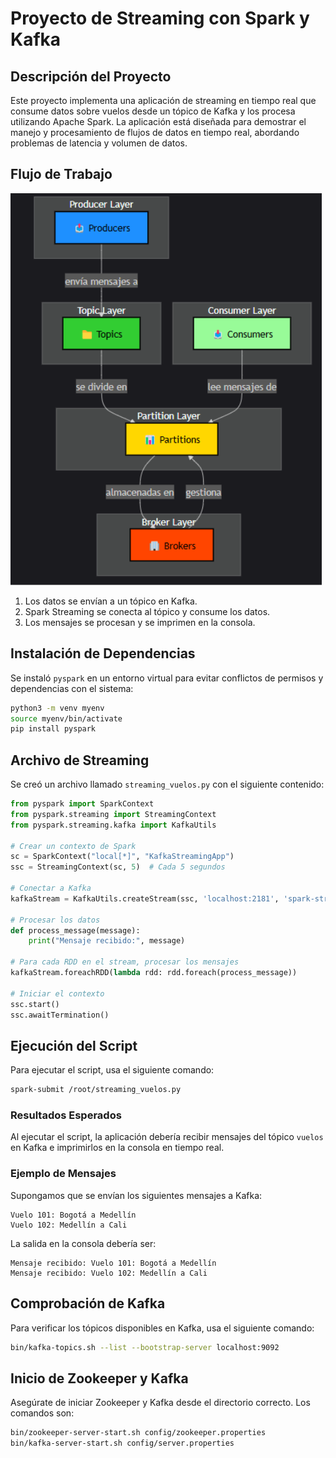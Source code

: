 
# Proyecto de Streaming con Spark y Kafka

## Descripción del Proyecto
Este proyecto implementa una aplicación de streaming en tiempo real que consume datos sobre vuelos desde un tópico de Kafka y los procesa utilizando Apache Spark. La aplicación está diseñada para demostrar el manejo y procesamiento de flujos de datos en tiempo real, abordando problemas de latencia y volumen de datos.

## Flujo de Trabajo
![Diagrama de Flujo](kafka.png)

1. Los datos se envían a un tópico en Kafka.
2. Spark Streaming se conecta al tópico y consume los datos.
3. Los mensajes se procesan y se imprimen en la consola.

## Instalación de Dependencias
Se instaló `pyspark` en un entorno virtual para evitar conflictos de permisos y dependencias con el sistema:

```bash
python3 -m venv myenv
source myenv/bin/activate
pip install pyspark
```

## Archivo de Streaming
Se creó un archivo llamado `streaming_vuelos.py` con el siguiente contenido:

```python
from pyspark import SparkContext
from pyspark.streaming import StreamingContext
from pyspark.streaming.kafka import KafkaUtils

# Crear un contexto de Spark
sc = SparkContext("local[*]", "KafkaStreamingApp")
ssc = StreamingContext(sc, 5)  # Cada 5 segundos

# Conectar a Kafka
kafkaStream = KafkaUtils.createStream(ssc, 'localhost:2181', 'spark-streaming', {'vuelos': 1})

# Procesar los datos
def process_message(message):
    print("Mensaje recibido:", message)

# Para cada RDD en el stream, procesar los mensajes
kafkaStream.foreachRDD(lambda rdd: rdd.foreach(process_message))

# Iniciar el contexto
ssc.start()
ssc.awaitTermination()
```

## Ejecución del Script
Para ejecutar el script, usa el siguiente comando:

```bash
spark-submit /root/streaming_vuelos.py
```

### Resultados Esperados
Al ejecutar el script, la aplicación debería recibir mensajes del tópico `vuelos` en Kafka e imprimirlos en la consola en tiempo real.

### Ejemplo de Mensajes
Supongamos que se envían los siguientes mensajes a Kafka:

```
Vuelo 101: Bogotá a Medellín
Vuelo 102: Medellín a Cali
```

La salida en la consola debería ser:

```
Mensaje recibido: Vuelo 101: Bogotá a Medellín
Mensaje recibido: Vuelo 102: Medellín a Cali
```

## Comprobación de Kafka
Para verificar los tópicos disponibles en Kafka, usa el siguiente comando:

```bash
bin/kafka-topics.sh --list --bootstrap-server localhost:9092
```

## Inicio de Zookeeper y Kafka
Asegúrate de iniciar Zookeeper y Kafka desde el directorio correcto. Los comandos son:

```bash
bin/zookeeper-server-start.sh config/zookeeper.properties
bin/kafka-server-start.sh config/server.properties
```

